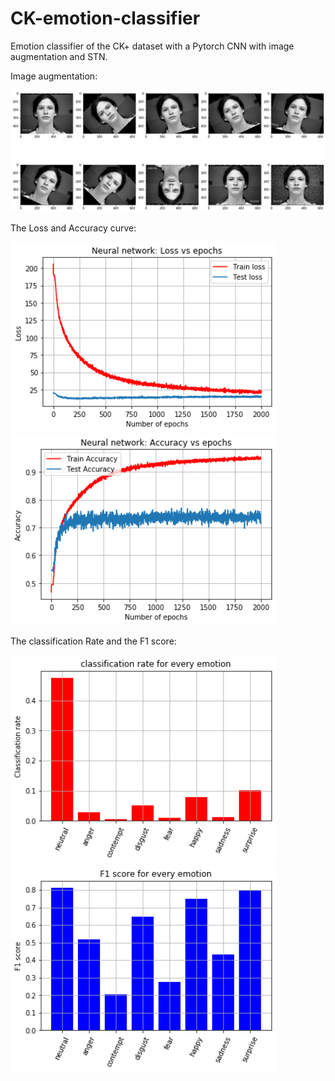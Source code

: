 # CK-emotion-classifier
Emotion classifier of the CK+ dataset with a Pytorch CNN with image augmentation and STN. 

Image augmentation: 

<img src="images/ImageAugmentation.png" width="900">

The Loss and Accuracy curve:

<img src="images/EmotionLossDrop001.png" width="425"/> <img src="images/EmotionAccDrop001.png" width="425"/> 

The classification Rate and the F1 score: 

<img src="images/Classfiicationrate.png" width="425"/> <img src="images/F1scoredrop001.png" width="425"/> 
